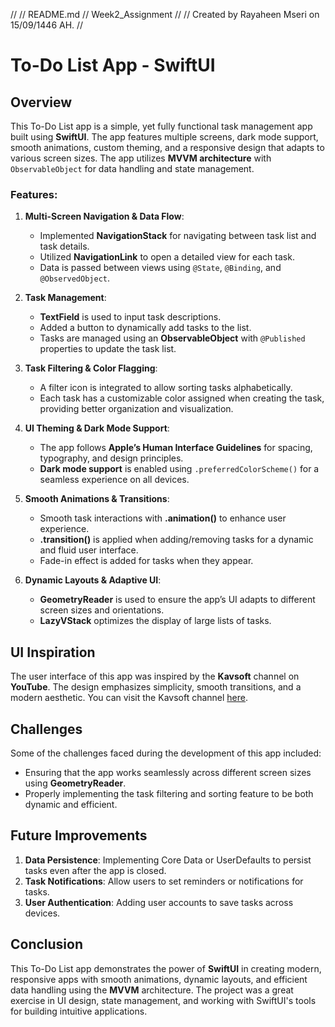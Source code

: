 //
//  README.md
//  Week2_Assignment
//
//  Created by Rayaheen Mseri on 15/09/1446 AH.
//

# To-Do List App - SwiftUI

## Overview

This To-Do List app is a simple, yet fully functional task management app built using **SwiftUI**. The app features multiple screens, dark mode support, smooth animations, custom theming, and a responsive design that adapts to various screen sizes. The app utilizes **MVVM architecture** with `ObservableObject` for data handling and state management.

### Features:
1. **Multi-Screen Navigation & Data Flow**:
   - Implemented **NavigationStack** for navigating between task list and task details.
   - Utilized **NavigationLink** to open a detailed view for each task.
   - Data is passed between views using `@State`, `@Binding`, and `@ObservedObject`.

2. **Task Management**:
   - **TextField** is used to input task descriptions.
   - Added a button to dynamically add tasks to the list.
   - Tasks are managed using an **ObservableObject** with `@Published` properties to update the task list.

3. **Task Filtering & Color Flagging**:
   - A filter icon is integrated to allow sorting tasks alphabetically.
   - Each task has a customizable color assigned when creating the task, providing better organization and visualization.

4. **UI Theming & Dark Mode Support**:
   - The app follows **Apple’s Human Interface Guidelines** for spacing, typography, and design principles.
   - **Dark mode support** is enabled using `.preferredColorScheme()` for a seamless experience on all devices.

5. **Smooth Animations & Transitions**:
   - Smooth task interactions with **.animation()** to enhance user experience.
   - **.transition()** is applied when adding/removing tasks for a dynamic and fluid user interface.
   - Fade-in effect is added for tasks when they appear.

6. **Dynamic Layouts & Adaptive UI**:
   - **GeometryReader** is used to ensure the app’s UI adapts to different screen sizes and orientations.
   - **LazyVStack** optimizes the display of large lists of tasks.

## UI Inspiration

The user interface of this app was inspired by the **Kavsoft** channel on **YouTube**. The design emphasizes simplicity, smooth transitions, and a modern aesthetic. You can visit the Kavsoft channel [here](https://www.youtube.com/c/Kavsoft).


## Challenges

Some of the challenges faced during the development of this app included:
- Ensuring that the app works seamlessly across different screen sizes using **GeometryReader**.
- Properly implementing the task filtering and sorting feature to be both dynamic and efficient.

## Future Improvements

1. **Data Persistence**: Implementing Core Data or UserDefaults to persist tasks even after the app is closed.
2. **Task Notifications**: Allow users to set reminders or notifications for tasks.
3. **User Authentication**: Adding user accounts to save tasks across devices.

## Conclusion

This To-Do List app demonstrates the power of **SwiftUI** in creating modern, responsive apps with smooth animations, dynamic layouts, and efficient data handling using the **MVVM** architecture. The project was a great exercise in UI design, state management, and working with SwiftUI's tools for building intuitive applications.
